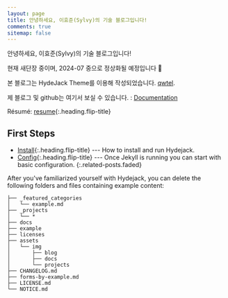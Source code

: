 ```yaml
---
layout: page
title: 안녕하세요, 이효준(Sylvy)의 기술 블로그입니다!
comments: true
sitemap: false
---
```


안녕하세요, 이효준(Sylvy)의 기술 블로그입니다!

현재 새단장 중이며, 2024-07 중으로 정상화될 예정입니다 🎉

본 블로그는 HydeJack Theme를 이용해 작성되었습니다. [qwtel](https://qwtel.com/).

제 블로그 및 github는 여기서 보실 수 있습니다. : [Documentation]

Résumé: [resume]{:.heading.flip-title}

## First Steps

- [Install]{:.heading.flip-title} --- How to install and run Hydejack.
- [Config]{:.heading.flip-title} --- Once Jekyll is running you can start with basic configuration.
  {:.related-posts.faded}

After you've familiarized yourself with Hydejack, you can delete the following folders and files
containing example content:

```
├── _featured_categories
│   └── example.md
├── _projects
│   └── *
├── docs
├── example
├── licenses
├── assets
│   └── img
│       ├── blog
│       ├── docs
│       └── projects
├── CHANGELOG.md
├── forms-by-example.md
├── LICENSE.md
└── NOTICE.md
```

<!-- [documentation]: docs/README.md -->

[documentation]: https://github.com/Sylvy0815/Sylvy0815.github.io
[install]: docs/install.md
[upgrade]: docs/upgrade.md
[config]: docs/config.md
[resume]: https://Sylvy0815.github.io/resume
